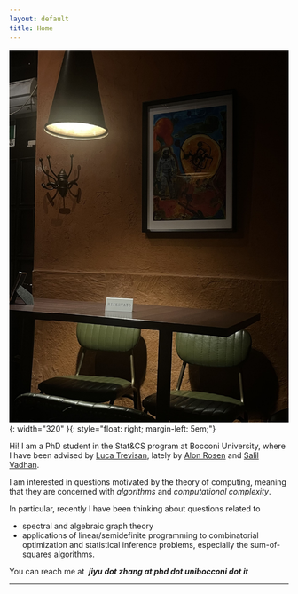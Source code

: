 ```yaml
---
layout: default
title: Home
---
```




![PROG](/assets/prog.jpg){: width="320" }{: style="float: right; margin-left: 5em;"}


Hi! I am a PhD student in the Stat&CS program at Bocconi University, where I have been advised by [Luca Trevisan](https://lucatrevisan.github.io/), lately by [Alon Rosen](https://www.alonrosen.net/) and [Salil Vadhan](https://salil.seas.harvard.edu/).

I am interested in questions motivated by the theory of computing, meaning that they are concerned with *algorithms* and *computational complexity*.

In particular, recently I have been thinking about questions related to

* spectral and algebraic graph theory
* applications of linear/semidefinite programming to combinatorial optimization and statistical inference problems, especially the sum-of-squares algorithms.


You can reach me at &nbsp;***jiyu dot zhang at phd dot unibocconi dot it***

---







